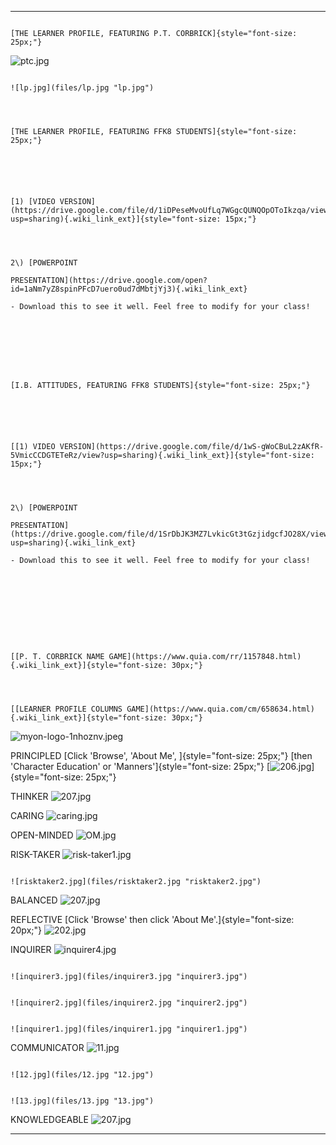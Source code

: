 <div id="content_view" class="wiki" style="display: block;">

  ---------------------------------------------------------------------------------- ----------------------------------------------------------------------------------------------------------------------------------------------------------------------------------------------
                                                                                     

                                                                                     [THE LEARNER PROFILE, FEATURING P.T. CORBRICK]{style="font-size: 25px;"}

  ![ptc.jpg](files/ptc.jpg "ptc.jpg")                                                

                                                                                     

                                                                                     ![lp.jpg](files/lp.jpg "lp.jpg")

                                                                                     

                                                                                     [THE LEARNER PROFILE, FEATURING FFK8 STUDENTS]{style="font-size: 25px;"}

                                                                                     

                                                                                     

                                                                                     [1) [VIDEO VERSION](https://drive.google.com/file/d/1iDPeseMvoUfLq7WGgcQUNQOpOToIkzqa/view?usp=sharing){.wiki_link_ext}]{style="font-size: 15px;"}

                                                                                     

                                                                                     2\) [POWERPOINT
                                                                                     PRESENTATION](https://drive.google.com/open?id=1aNm7yZ8spinPFcD7uero0ud7dMbtjYj3){.wiki_link_ext}
                                                                                     - Download this to see it well. Feel free to modify for your class!

                                                                                     

                                                                                     

                                                                                     

                                                                                     [I.B. ATTITUDES, FEATURING FFK8 STUDENTS]{style="font-size: 25px;"}

                                                                                     

                                                                                     

                                                                                     [[1) VIDEO VERSION](https://drive.google.com/file/d/1wS-gWoCBuL2zAKfR-5VmicCCDGTETeRz/view?usp=sharing){.wiki_link_ext}]{style="font-size: 15px;"}

                                                                                     

                                                                                     2\) [POWERPOINT
                                                                                     PRESENTATION](https://drive.google.com/file/d/1SrDbJK3MZ7LvkicGt3tGzjidgcfJO28X/view?usp=sharing){.wiki_link_ext}
                                                                                     - Download this to see it well. Feel free to modify for your class!

                                                                                     

                                                                                     

                                                                                     

                                                                                     

                                                                                     [[P. T. CORBRICK NAME GAME](https://www.quia.com/rr/1157848.html){.wiki_link_ext}]{style="font-size: 30px;"}

                                                                                     

                                                                                     [[LEARNER PROFILE COLUMNS GAME](https://www.quia.com/cm/658634.html){.wiki_link_ext}]{style="font-size: 30px;"}

                                                                                     

  ![myon-logo-1nhoznv.jpeg](files/myon-logo-1nhoznv.jpeg "myon-logo-1nhoznv.jpeg")   

                                                                                     

  PRINCIPLED                                                                         [Click 'Browse', 'About Me', ]{style="font-size: 25px;"} [then 'Character Education' or 'Manners']{style="font-size: 25px;"} [![206.jpg](files/206.jpg "206.jpg")]{style="font-size: 25px;"}

  THINKER                                                                            ![207.jpg](files/207.jpg "207.jpg")

  CARING                                                                             ![caring.jpg](files/caring.jpg "caring.jpg")

  OPEN-MINDED                                                                        ![OM.jpg](files/OM.jpg "OM.jpg")

  RISK-TAKER                                                                         ![risk-taker1.jpg](files/risk-taker1.jpg "risk-taker1.jpg")

                                                                                     ![risktaker2.jpg](files/risktaker2.jpg "risktaker2.jpg")

  BALANCED                                                                           ![207.jpg](.htmlfile/view/207.jpg/573707151/531x343/207.jpg "207.jpg")

  REFLECTIVE                                                                         [Click 'Browse' then click 'About Me'.]{style="font-size: 20px;"} ![202.jpg](files/202.jpg "202.jpg")

  INQUIRER                                                                           ![inquirer4.jpg](files/inquirer4.jpg "inquirer4.jpg")

                                                                                     ![inquirer3.jpg](files/inquirer3.jpg "inquirer3.jpg")

                                                                                     ![inquirer2.jpg](files/inquirer2.jpg "inquirer2.jpg")

                                                                                     ![inquirer1.jpg](files/inquirer1.jpg "inquirer1.jpg")

  COMMUNICATOR                                                                       ![11.jpg](files/11.jpg "11.jpg")

                                                                                     ![12.jpg](files/12.jpg "12.jpg")

                                                                                     ![13.jpg](files/13.jpg "13.jpg")

  KNOWLEDGEABLE                                                                      ![207.jpg](.htmlfile/view/207.jpg/573707151/571x371/207.jpg "207.jpg")

                                                                                     

                                                                                     

                                                                                     

                                                                                     

                                                                                     

                                                                                     

                                                                                     

                                                                                     

                                                                                     

                                                                                     

                                                                                     

                                                                                     

                                                                                     

                                                                                     

                                                                                     

                                                                                     

                                                                                     

                                                                                     

                                                                                     

                                                                                     

                                                                                     

                                                                                     

                                                                                     

                                                                                     

                                                                                     

                                                                                     

                                                                                     

                                                                                     

                                                                                     

                                                                                     

                                                                                     

                                                                                     
  ---------------------------------------------------------------------------------- ----------------------------------------------------------------------------------------------------------------------------------------------------------------------------------------------

</div>
